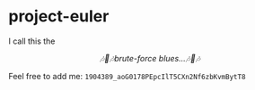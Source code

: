 # project-euler

I call this the 

<p align="center">
    <i>
        🎶🎷🎶brute-force blues...🎶🎷🎶
    </i>
</p>

Feel free to add me: `1904389_aoG0178PEpcIlT5CXn2Nf6zbKvmBytT8`
